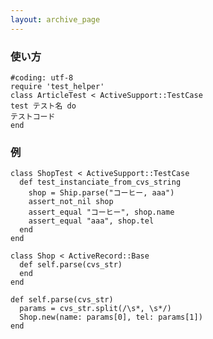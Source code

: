 ```yaml
---
layout: archive_page
---
```

### 使い方
    #coding: utf-8
    require 'test_helper'
    class ArticleTest < ActiveSupport::TestCase
    test テスト名 do
    テストコード
    end

### 例
    class ShopTest < ActiveSupport::TestCase
      def test_instanciate_from_cvs_string
        shop = Ship.parse("コーヒー, aaa")
        assert_not_nil shop
        assert_equal "コーヒー", shop.name
        assert_equal "aaa", shop.tel
      end
    end

    class Shop < ActiveRecord::Base
      def self.parse(cvs_str)
      end
    end

    def self.parse(cvs_str)
      params = cvs_str.split(/\s*, \s*/)
      Shop.new(name: params[0], tel: params[1])
    end